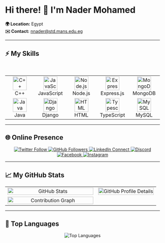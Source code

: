 # Hi there! 👋 I'm Nader Mohamed  
**🌍 Location:** Egypt  
**✉️ Contact:** [nnader@std.mans.edu.eg](mailto:nnader@std.mans.edu.eg)  

---

## ⚡ My Skills  
<br />  
<table align="center">  
  <tr>  
    <td align="center" width="90">  
      <img src="https://techstack-generator.vercel.app/cpp-icon.svg" alt="C++" width="45" height="45" />  
      <br>C++  
    </td>  
    <td align="center" width="90">  
      <img src="https://skillicons.dev/icons?i=js" width="45" height="45" alt="JavaScript" />  
      <br>JavaScript  
    </td>  
    <td align="center" width="90">  
      <img src="https://skillicons.dev/icons?i=nodejs" width="45" height="45" alt="Node.js" />  
      <br>Node.js  
    </td>  
    <td align="center" width="90">  
      <img src="https://skillicons.dev/icons?i=express" width="45" height="45" alt="Express.js" />  
      <br>Express.js  
    </td>  
    <td align="center" width="90">  
      <img src="https://skillicons.dev/icons?i=mongodb" width="45" height="45" alt="MongoDB" />  
      <br>MongoDB  
    </td>  
  </tr>  
  <tr>  
    <td align="center" width="90">  
      <img src="https://skillicons.dev/icons?i=java" width="45" height="45" alt="Java" />  
      <br>Java  
    </td>  
    <td align="center" width="90">  
      <img src="https://skillicons.dev/icons?i=django" width="45" height="45" alt="Django" />  
      <br>Django  
    </td>  
    <td align="center" width="90">  
      <img src="https://skillicons.dev/icons?i=html" width="45" height="45" alt="HTML" />  
      <br>HTML  
    </td>  
    <td align="center" width="90">  
      <img src="https://skillicons.dev/icons?i=typescript" width="45" height="45" alt="Typescript" />  
      <br>TypeScript  
    </td>  
    <td align="center" width="90">  
      <img src="https://skillicons.dev/icons?i=mysql" width="45" height="45" alt="MySQL" />  
      <br>MySQL  
    </td>  
  </tr>  
</table>  

---

## 🌐 Online Presence  
<p align="center">  
  <a href="https://twitter.com/Nader_Moh325">  
    <img src="https://img.shields.io/twitter/follow/Nader_Moh325?logo=twitter&style=for-the-badge&color=0891b2&labelColor=1c1917" alt="Twitter Follow" />  
  </a>  
  <a href="https://github.com/NaderMohamed325">  
    <img src="https://img.shields.io/github/followers/NaderMohamed325?logo=github&style=for-the-badge&color=0891b2&labelColor=1c1917" alt="GitHub Followers" />  
  </a>  
  <a href="https://www.linkedin.com/in/nader-mohamed-b85531234">  
    <img src="https://img.shields.io/badge/LinkedIn-Connect-blue?style=for-the-badge&logo=linkedin" alt="LinkedIn Connect" />  
  </a>  
  <a href="https://discord.com/users/607261528915181568">  
    <img src="https://img.shields.io/badge/Discord-Join-7289DA?style=for-the-badge&logo=discord" alt="Discord" />  
  </a>  
  <a href="https://www.facebook.com/Nader3250">  
    <img src="https://img.shields.io/badge/Facebook-Follow-1877F2?style=for-the-badge&logo=facebook" alt="Facebook" />  
  </a>  
  <a href="http://www.instagram.com/nader_325_0">  
    <img src="https://img.shields.io/badge/Instagram-Follow-E4405F?style=for-the-badge&logo=instagram" alt="Instagram" />  
  </a>  
</p>  

---

## 📈 My GitHub Stats  
<table align="center">  
  <tr>  
    <td align="center" width="45%">  
      <img width="100%" src="https://gh-readme-profile.vercel.app/api?username=NaderMohamed325&theme=neon-dark&hide_border=true" alt="GitHub Stats" />  
    </td>  
    <td align="center" width="55%">  
      <img width="100%" src="https://github-profile-summary-cards.vercel.app/api/cards/profile-details?username=NaderMohamed325&theme=2077" alt="GitHub Profile Details" />  
    </td>  
  </tr>  
    <td align="center" width="60%">  
      <img width="100%" src="https://github-readme-activity-graph.vercel.app/graph/?username=NaderMohamed325&theme=react-dark&hide_border=true" alt="Contribution Graph" />  
    </td>  
  </tr>  
</table>  
 

---

## 🚀 Top Languages  
<p align="center">  
  <img src="https://github-readme-stats.vercel.app/api/top-langs/?username=NaderMohamed325&langs_count=10&layout=compact&title_color=0891b2&text_color=ffffff&icon_color=0891b2&bg_color=1c1917&hide_border=true" alt="Top Languages" />  
</p>  
